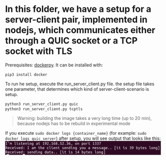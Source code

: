 # In this folder, we have a setup for a server-client pair, implemented in nodejs, which communicates either through a QUIC socket or a TCP socket with TLS

Prerequisites: [dockerpy](https://docker-py.readthedocs.io/en/stable/). It can be installed with:

```
pip3 install docker
```

To run he setup, execute the run_server_client.py file.
the setup file takes one parameter, that determines which kind of server-client-scenario is setup.

```
python3 run_server_client.py quic
python3 run_server_client.py tcptls
```

> Warning: building the image takes a very long time (up to 20 min), because nodejs has to be rebuild in experimental mode

If you execute `sudo docker logs {container_name}` (for example: `sudo docker logs quic_server`) after setup, you will see output that looks like this:
![](tcp_tls_server.png)